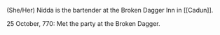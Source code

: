 (She/Her)
Nidda is the bartender at the Broken Dagger Inn in [[Cadun]]. 

25 October, 770: Met the party at the Broken Dagger.